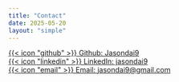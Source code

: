 ```yaml
---
title: "Contact"
date: 2025-05-20
layout: "simple"
---
```




[{{< icon "github" >}} Github: Jasondai9](https://github.com/Jasondai9) \
[{{< icon "linkedin" >}} LinkedIn: jasondai9](https://www.linkedin.com/in/jasondai9/) \
[{{< icon "email" >}} Email: jasondai9@gmail.com](mailto:jasondai9@gmail.com) 

